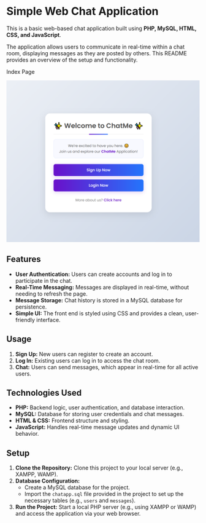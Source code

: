 


# Simple Web Chat Application

This is a basic web-based chat application built using **PHP, MySQL, HTML, CSS, and JavaScript**.

The application allows users to communicate in real-time within a chat room, displaying messages as they are posted by others. This README provides an overview of the setup and functionality.

Index Page

![Login screenshot](view/index.png)


## Features

- **User Authentication:** Users can create accounts and log in to participate in the chat.
- **Real-Time Messaging:** Messages are displayed in real-time, without needing to refresh the page.
- **Message Storage:** Chat history is stored in a MySQL database for persistence.
- **Simple UI:** The front end is styled using CSS and provides a clean, user-friendly interface.

## Usage

1. **Sign Up:** New users can register to create an account.
3. **Log In:** Existing users can log in to access the chat room.
4. **Chat:** Users can send messages, which appear in real-time for all active users.


## Technologies Used
- **PHP:** Backend logic, user authentication, and database interaction.
- **MySQL:** Database for storing user credentials and chat messages.
- **HTML & CSS:** Frontend structure and styling.
- **JavaScript:** Handles real-time message updates and dynamic UI behavior.

## Setup

1. **Clone the Repository:** Clone this project to your local server (e.g., XAMPP, WAMP).
2. **Database Configuration:**
   - Create a MySQL database for the project.
   - Import the `chatapp.sql` file provided in the project to set up the necessary tables (e.g., `users` and `messages`).
3. **Run the Project:** Start a local PHP server (e.g., using XAMPP or WAMP) and access the application via your web browser.
